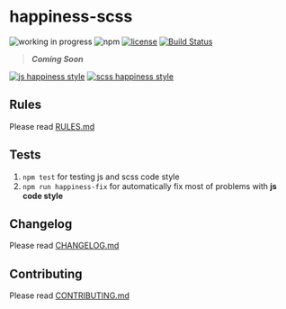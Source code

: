 # happiness-scss

![working in progress](https://img.shields.io/badge/Status-WIP-red.svg)
![npm](https://img.shields.io/badge/node-6.3.1-yellow.svg)
[![license](https://img.shields.io/badge/License-MIT-blue.svg)](https://github.com/dutchenkoOleg/gulp-happiness/blob/master/LICENSE)
[![Build Status](https://travis-ci.org/dutchenkoOleg/happiness-scss.svg?branch=master)](https://travis-ci.org/dutchenkoOleg/gulp-happiness)

> ___Coming Soon___

[![js happiness style](https://cdn.rawgit.com/JedWatson/happiness/master/badge.svg)](https://github.com/JedWatson/happiness)
[![scss happiness style](https://cdn.rawgit.com/dutchenkoOleg/happiness-scss/master/badge.svg)](https://github.com/dutchenkoOleg/happiness-scss)


## Rules

Please read [RULES.md](https://github.com/dutchenkoOleg/happiness-scss/blob/master/RULES.md)

## Tests

1. `npm test` for testing js and scss code style
1. `npm run happiness-fix` for automatically fix most of problems with **js code style** 

## Changelog

Please read [CHANGELOG.md](https://github.com/dutchenkoOleg/happiness-scss/blob/master/CHANGELOG.md)

## Contributing

Please read [CONTRIBUTING.md](https://github.com/dutchenkoOleg/happiness-scss/blob/master/CONTRIBUTING.md)
